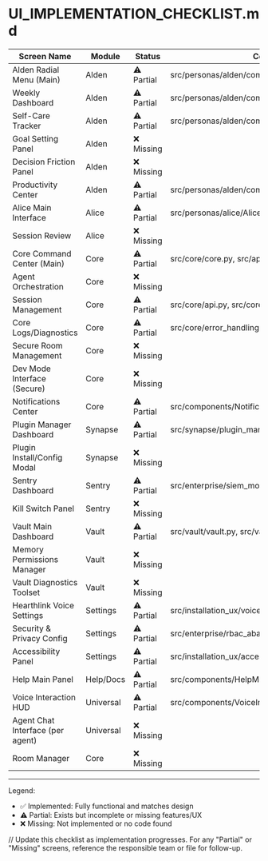 # UI_IMPLEMENTATION_CHECKLIST.md

| Screen Name                   | Module    | Status   | Component/Implementation Link                |
|------------------------------|-----------|----------|----------------------------------------------|
| Alden Radial Menu (Main)      | Alden     | ⚠️ Partial | src/personas/alden/components/Sidebar.jsx    |
| Weekly Dashboard              | Alden     | ⚠️ Partial | src/personas/alden/components/WeeklyDashboard/WeeklyDashboard.jsx |
| Self-Care Tracker             | Alden     | ⚠️ Partial | src/personas/alden/components/WeeklyDashboard/SelfCareTracker.jsx |
| Goal Setting Panel            | Alden     | ❌ Missing |                                              |
| Decision Friction Panel       | Alden     | ❌ Missing |                                              |
| Productivity Center           | Alden     | ⚠️ Partial | src/personas/alden/components/WeeklyDashboard/GoalsRocksNextSteps.jsx |
| Alice Main Interface          | Alice     | ⚠️ Partial | src/personas/alice/Alice.jsx                 |
| Session Review                | Alice     | ❌ Missing |                                              |
| Core Command Center (Main)    | Core      | ⚠️ Partial | src/core/core.py, src/api/core_api.py        |
| Agent Orchestration           | Core      | ❌ Missing |                                              |
| Session Management            | Core      | ⚠️ Partial | src/core/api.py, src/core/core.py            |
| Core Logs/Diagnostics         | Core      | ⚠️ Partial | src/core/error_handling.py, src/core/logging/exception_handler.py |
| Secure Room Management        | Core      | ❌ Missing |                                              |
| Dev Mode Interface (Secure)   | Core      | ❌ Missing |                                              |
| Notifications Center          | Core      | ⚠️ Partial | src/components/NotificationCenter.js         |
| Plugin Manager Dashboard      | Synapse   | ⚠️ Partial | src/synapse/plugin_manager.py                |
| Plugin Install/Config Modal   | Synapse   | ❌ Missing |                                              |
| Sentry Dashboard              | Sentry    | ⚠️ Partial | src/enterprise/siem_monitoring.py            |
| Kill Switch Panel             | Sentry    | ❌ Missing |                                              |
| Vault Main Dashboard          | Vault     | ⚠️ Partial | src/vault/vault.py, src/vault/vault_enhanced.py |
| Memory Permissions Manager    | Vault     | ❌ Missing |                                              |
| Vault Diagnostics Toolset     | Vault     | ❌ Missing |                                              |
| Hearthlink Voice Settings     | Settings  | ⚠️ Partial | src/installation_ux/voice_synthesizer.py     |
| Security & Privacy Config     | Settings  | ⚠️ Partial | src/enterprise/rbac_abac_security.py         |
| Accessibility Panel           | Settings  | ⚠️ Partial | src/installation_ux/accessibility_manager.py |
| Help Main Panel               | Help/Docs | ⚠️ Partial | src/components/HelpMenu.js                   |
| Voice Interaction HUD         | Universal | ⚠️ Partial | src/components/VoiceInterface.js             |
| Agent Chat Interface (per agent)| Universal | ❌ Missing |                                              |
| Room Manager                  | Core      | ❌ Missing |                                              |

---

Legend:
- ✅ Implemented: Fully functional and matches design
- ⚠️ Partial: Exists but incomplete or missing features/UX
- ❌ Missing: Not implemented or no code found

// Update this checklist as implementation progresses. For any "Partial" or "Missing" screens, reference the responsible team or file for follow-up. 